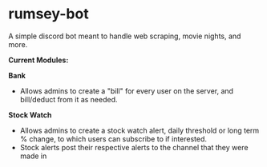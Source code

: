 # rumsey-bot
A simple discord bot meant to handle web scraping, movie nights, and more.

**Current Modules:**

**Bank**
- Allows admins to create a "bill" for every user on the server, and bill/deduct from it as needed.

**Stock Watch**
- Allows admins to create a stock watch alert, daily threshold or long term % change, to which users can subscribe to if interested. 
- Stock alerts post their respective alerts to the channel that they were made in
